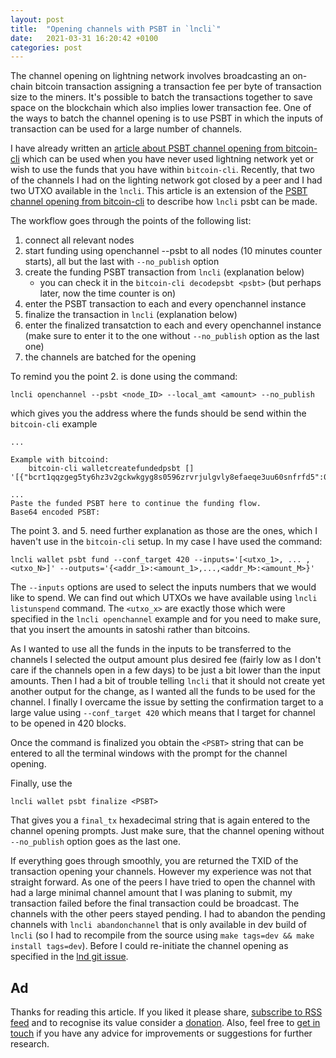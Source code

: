 ```yaml
---
layout: post
title:  "Opening channels with PSBT in `lncli`"
date:   2021-03-31 16:20:42 +0100
categories: post
---
```


The channel opening on lightning network involves broadcasting an on-chain bitcoin transaction assigning a transaction fee per byte of transaction size to the miners. It's possible to batch the transactions together to save space on the blockchain which also implies lower transaction fee. One of the ways to batch the channel opening is to use PSBT in which the inputs of transaction can be used for a large number of channels.

I have already written an [article about PSBT channel opening from bitcoin-cli][psbt] which can be used when you have never used lightning network yet or wish to use the funds that you have within `bitcoin-cli`. Recently, that two of the channels I had on the lighting network got closed by a peer and I had two UTXO available in the `lncli`. This article is an extension of the [PSBT channel opening from bitcoin-cli][psbt] to describe how `lncli` psbt can be made.

The workflow goes through the points of the following list:

   1. connect all relevant nodes
   2. start funding using openchannel --psbt to all nodes (10 minutes counter starts), all but the last with `--no_publish` option 
   3. create the funding PSBT transaction from `lncli` (explanation below)
	  - you can check it in the `bitcoin-cli decodepsbt <psbt>` (but perhaps later, now the time counter is on)
   4. enter the PSBT transaction to each and every openchannel instance
   5. finalize the transaction in `lncli` (explanation below)
   6. enter the finalized transatction to each and every openchannel instance (make sure to enter it to the one without `--no_publish` option as the last one)
   7. the channels are batched for the opening

To remind you the point 2. is done using the command:
```
lncli openchannel --psbt <node_ID> --local_amt <amount> --no_publish
```
which gives you the address where the funds should be send within the `bitcoin-cli` example

```
...

Example with bitcoind:
	bitcoin-cli walletcreatefundedpsbt [] '[{"bcrt1qqzgeg5ty6hz3v2gckwkgyg8s0596zrvrjulgvly8efaeqe3uu60snfrfd5":0.01000000}]'

...
Paste the funded PSBT here to continue the funding flow.
Base64 encoded PSBT: 
```

The point 3. and 5. need further explanation as those are the ones, which I haven't use in the `bitcoin-cli` setup. In my case I have used the command:

```
lncli wallet psbt fund --conf_target 420 --inputs='[<utxo_1>, ... , <utxo_N>]' --outputs='{<addr_1>:<amount_1>,...,<addr_M>:<amount_M>}'
```

The `--inputs` options are used to select the inputs numbers that we would like to spend. We can find out which UTXOs we have available using `lncli listunspend` command. The `<utxo_x>` are exactly those which were specified in the `lncli openchannel` example and for you need to make sure, that you insert the amounts in satoshi rather than bitcoins.

As I wanted to use all the funds in the inputs to be transferred to the channels I selected the output amount plus desired fee (fairly low as I don't care if the channels open in a few days) to be just a bit lower than the input amounts. Then I had a bit of trouble telling `lncli` that it should not create yet another output for the change, as I wanted all the funds to be used for the channel. I finally I overcame the issue by setting the confirmation target to a large value using `--conf_target 420` which means that I target for channel to be opened in 420 blocks.

Once the command is finalized you obtain the `<PSBT>` string that can be entered to all the terminal windows with the prompt for the channel opening.

Finally, use the

```
lncli wallet psbt finalize <PSBT>
```
That gives you a `final_tx` hexadecimal string that is again entered to the channel opening prompts.  Just make sure, that the channel opening without `--no_publish` option goes as the last one.

If everything goes through smoothly, you are returned the TXID of the transaction opening your channels. However my experience was not that straight forward. As one of the peers I have tried to open the channel with had a large minimal channel amount that I was planing to submit, my transaction failed before the final transaction could be broadcast. The channels with the other peers stayed pending. I had to abandon the pending channels with `lncli abandonchannel` that is only available in dev build of `lncli` (so I had to recompile from the source using `make tags=dev && make install tags=dev`). Before I could re-initiate the channel opening as specified in the [lnd git issue].

[psbt]: /channels/2020/12/10/opening-psbt.html
[lnd git issue]: https://github.com/lightningnetwork/lnd/issues/5081

## Ad

Thanks for reading this article. If you liked it please share, [subscribe to RSS feed][RSS] and to recognise its value consider a [donation]. Also, feel free to [get in touch][mailme] if you have any advice for improvements or suggestions for further research.

[RSS]: https://blog.lightningconductors.net/feed.xml
[donation]: https://btcpay.lightningconductors.net/api/v1/invoices?storeId=FFPzRyoNZHuENk4uyNSehkscnDsRLWZpLedmCzipt9tU&checkoutDesc=Thanks+for+donating+to+lightningconductors.net&price=42&currency=sats

[mailme]: mailto:info@lightningconductors.net


